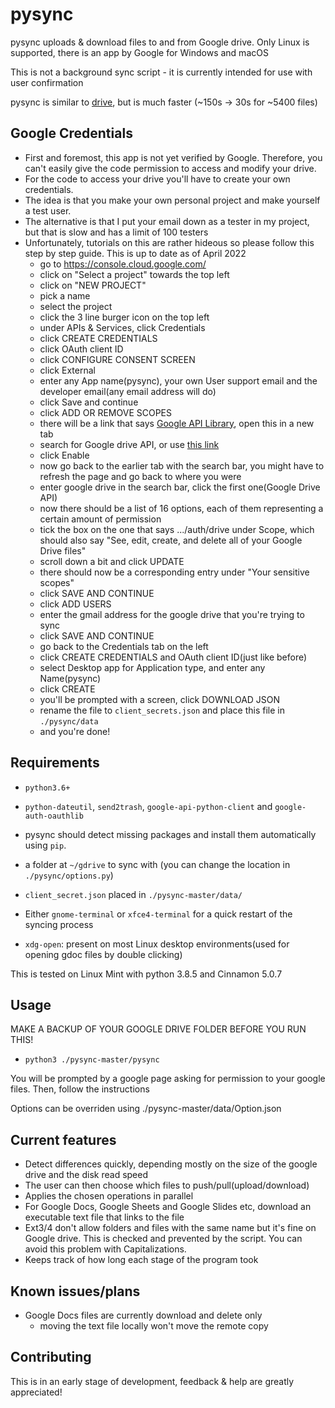 # pysync

pysync uploads & download files to and from Google drive. Only Linux is supported, there is an app by Google for Windows and macOS

This is not a background sync script - it is currently intended for use with user confirmation

pysync is similar to [drive](https://github.com/odeke-em/drive), but is much faster (~150s -> 30s for ~5400 files)

## Google Credentials

- First and foremost, this app is not yet verified by Google. Therefore, you can't easily give the code permission to access and modify your drive.
- For the code to access your drive you'll have to create your own credentials.
- The idea is that you make your own personal project and make yourself a test user.
- The alternative is that I put your email down as a tester in my project, but that is slow and has a limit of 100 testers
- Unfortunately, tutorials on this are rather hideous so please follow this step by step guide. This is up to date as of April 2022
  - go to <https://console.cloud.google.com/>
  - click on "Select a project" towards the top left
  - click on "NEW PROJECT"
  - pick a name
  - select the project
  - click the 3 line burger icon on the top left
  - under APIs & Services, click Credentials
  - click CREATE CREDENTIALS
  - click OAuth client ID
  - click CONFIGURE CONSENT SCREEN
  - click External
  - enter any App name(pysync), your own User support email and the developer email(any email address will do)
  - click Save and continue
  - click ADD OR REMOVE SCOPES
  - there will be a link that says [Google API Library](https://console.cloud.google.com/apis/library), open this in a new tab
  - search for Google drive API, or use [this link](https://console.cloud.google.com/apis/library/drive.googleapis.com)
  - click Enable
  - now go back to the earlier tab with the search bar, you might have to refresh the page and go back to where you were
  - enter google drive in the search bar, click the first one(Google Drive API)
  - now there should be a list of 16 options, each of them representing a certain amount of permission
  - tick the box on the one that says .../auth/drive under Scope, which should also say "See, edit, create, and delete all of your Google Drive files"
  - scroll down a bit and click UPDATE
  - there should now be a corresponding entry under "Your sensitive scopes"
  - click SAVE AND CONTINUE
  - click ADD USERS
  - enter the gmail address for the google drive that you're trying to sync
  - click SAVE AND CONTINUE
  - go back to the Credentials tab on the left
  - click CREATE CREDENTIALS and OAuth client ID(just like before)
  - select Desktop app for Application type, and enter any Name(pysync)
  - click CREATE
  - you'll be prompted with a screen, click DOWNLOAD JSON
  - rename the file to `client_secrets.json` and place this file in `./pysync/data`
  - and you're done!
  
## Requirements

- `python3.6+`

- `python-dateutil`, `send2trash`, `google-api-python-client` and `google-auth-oauthlib`

- pysync should detect missing packages and install them automatically using `pip`.
  
- a folder at `~/gdrive` to sync with (you can change the location in `./pysync/options.py`)

- `client_secret.json` placed in `./pysync-master/data/`

- Either `gnome-terminal` or `xfce4-terminal` for a quick restart of the syncing process

- `xdg-open`: present on most Linux desktop environments(used for opening gdoc files by double clicking)

This is tested on Linux Mint with python 3.8.5 and Cinnamon 5.0.7

## Usage

MAKE A BACKUP OF YOUR GOOGLE DRIVE FOLDER BEFORE YOU RUN THIS!

- `python3 ./pysync-master/pysync`

You will be prompted by a google page asking for permission to your google files. Then, follow the instructions

Options can be overriden using ./pysync-master/data/Option.json

## Current features

- Detect differences quickly, depending mostly on the size of the google drive and the disk read speed
- The user can then choose which files to push/pull(upload/download)
- Applies the chosen operations in parallel
- For Google Docs, Google Sheets and Google Slides etc, download an executable text file that links to the file
- Ext3/4 don't allow folders and files with the same name but it's fine on Google drive. This is checked and prevented by the script. You can avoid this problem with Capitalizations.
- Keeps track of how long each stage of the program took

## Known issues/plans

- Google Docs files are currently download and delete only
  - moving the text file locally won't move the remote copy

## Contributing

This is in an early stage of development, feedback & help are greatly appreciated!
